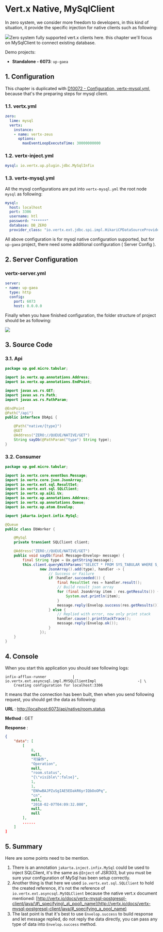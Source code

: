 # Vert.x Native, MySqlClient

In zero system, we consider more freedom to developers, in this kind of situation, it provide the specific injection for
native clients such as following:

![](/doc/image/d10076-1.png)Zero system fully supported vert.x clients here. this chapter we'll focus on MySqlClient to
connect existing database.

Demo projects:

* **Standalone - 6073**: `up-gaea`

## 1. Configuration

This chapter is duplicated with [D10072 - Configuration, vertx-mysql.yml](d10072-configuration-vertx-mysqlyml.md),
because that's the preparing steps for mysql client.

### 1.1. vertx.yml

```yaml
zero:
  lime: mysql
  vertx:
    instance:
    - name: vertx-zeus
      options:
        maxEventLoopExecuteTime: 30000000000
```

### 1.2. vertx-inject.yml

```yaml
mysql: io.vertx.up.plugin.jdbc.MySqlInfix
```

### 1.3. vertx-mysql.yml

All the mysql configurations are put into `vertx-mysql.yml` the root node `mysql` as following:

```yaml
mysql:
  host: localhost
  port: 3306
  username: htl
  password: "******"
  database: DB_ZERO
  provider_class: "io.vertx.ext.jdbc.spi.impl.HikariCPDataSourceProvider"
```

All above configuration is for mysql native configuration supported, but for `up-gaea` project, there need some
additional configuration \( Server Config \).

## 2. Server Configuration

### vertx-server.yml

```yaml
server:
- name: up-gaea
  type: http
  config:
    port: 6073
    host: 0.0.0.0
```

Finally when you have finished configuration, the folder structure of project should be as following:

![](/doc/image/d10076-2.png)

## 3. Source Code

### 3.1. Api

```java
package up.god.micro.tabular;

import io.vertx.up.annotations.Address;
import io.vertx.up.annotations.EndPoint;

import javax.ws.rs.GET;
import javax.ws.rs.Path;
import javax.ws.rs.PathParam;

@EndPoint
@Path("/api")
public interface DbApi {

    @Path("native/{type}")
    @GET
    @Address("ZERO://QUEUE/NATIVE/GET")
    String sayDb(@PathParam("type") String type);
}
```

### 3.2. Consumer

```java
package up.god.micro.tabular;

import io.vertx.core.eventbus.Message;
import io.vertx.core.json.JsonArray;
import io.vertx.ext.sql.ResultSet;
import io.vertx.ext.sql.SQLClient;
import io.vertx.up.aiki.Ux;
import io.vertx.up.annotations.Address;
import io.vertx.up.annotations.Queue;
import io.vertx.up.atom.Envelop;

import jakarta.inject.infix.MySql;

@Queue
public class DbWorker {

    @MySql
    private transient SQLClient client;

    @Address("ZERO://QUEUE/NATIVE/GET")
    public void sayDb(final Message<Envelop> message) {
        final String type = Ux.getString(message);
        this.client.queryWithParams("SELECT * FROM SYS_TABULAR WHERE S_TYPE=?",
                new JsonArray().add(type), handler -> {
                    // Success or Failure
                    if (handler.succeeded()) {
                        final ResultSet res = handler.result();
                        // Build result json array
                        for (final JsonArray item : res.getResults()) {
                            System.out.println(item);
                        }
                        message.reply(Envelop.success(res.getResults()));
                    } else {
                        // Replied with error, now only print stack
                        handler.cause().printStackTrace();
                        message.reply(Envelop.ok());
                    }
                });
    }
}
```

## 4. Console

When you start this application you should see following logs:

```shell
infix-afflux-runner            | io.vertx.ext.asyncsql.impl.MYSQLClientImpl                   -| \
    Creating configuration for localhost:3306
```

It means that the connection has been built, then when you send following request, you should get the data as following:

**URL** : [http://localhost:6073/api/native/room.status](http://localhost:6073/api/native/room.status)

**Method** : GET

**Response** :

```json
{
    "data": [
        [
            8,
            null,
            "可操作",
            "Operation",
            null,
            "room.status",
            "{\"visible\":false}",
            1,
            1,
            "ENhwBAJPZuSgIAE5EDakR6yrIQbOoOPq",
            "cn",
            null,
            "2018-02-07T04:09:32.000",
            null,
            null
        ],
        ......
    ]
]
```

## 5. Summary

Here are some points need to be mention.

1. There is an annotation `jakarta.inject.infix.MySql` could be used to inject SQLClient, it's the same as `@Inject` of
   JSR303, but you must be sure your configuration of MySql has been setup correctly.
2. Another thing is that here we used `io.vertx.ext.sql.SQLClient` to hold the created reference, it's not the reference
   of `io.vertx.ext.asyncsql.MySQLClient` because the native vert.x document
   mentioned: [http://vertx.io/docs/vertx-mysql-postgresql-client/java/\#\_specifying\_a\_pool\_name](http://vertx.io/docs/vertx-mysql-postgresql-client/java/#_specifying_a_pool_name)
3. The last point is that it's best to use `Envelop.success` to build response and let message replied, do not reply the
   data directly, you can pass any type of data into `Envelop.success` method.

 

